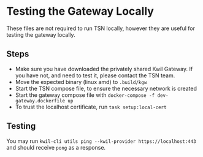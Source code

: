 # Testing the Gateway Locally
These files are not required to run TSN locally, however they are useful for testing the gateway locally.

## Steps
- Make sure you have downloaded the privately shared Kwil Gateway. If you have not, and need to test it, please contact the TSN team.
- Move the expected binary (linux amd) to `.build/kgw`
- Start the TSN compose file, to ensure the necessary network is created
- Start the gateway compose file with `docker-compose -f dev-gateway.dockerfile up`
- To trust the localhost certificate, run `task setup:local-cert`

## Testing
You may run `kwil-cli utils ping --kwil-provider https://localhost:443` and should receive `pong` as a response.